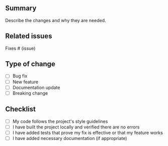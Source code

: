 ## Summary

Describe the changes and why they are needed.

## Related issues

Fixes # (issue)

## Type of change

- [ ] Bug fix
- [ ] New feature
- [ ] Documentation update
- [ ] Breaking change

## Checklist

- [ ] My code follows the project's style guidelines
- [ ] I have built the project locally and verified there are no errors
- [ ] I have added tests that prove my fix is effective or that my feature works
- [ ] I have added necessary documentation (if appropriate)

